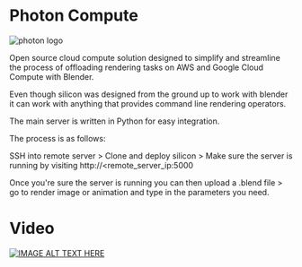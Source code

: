 # Photon Compute
![photon logo](https://i.imgur.com/PjwMg7j.png)

Open source cloud compute solution designed to simplify and streamline the process of offloading rendering tasks on AWS and Google Cloud Compute with Blender.

Even though silicon was designed from the ground up to work with blender it can work with anything that provides command line rendering operators.

The main server is written in Python for easy integration.

The process is as follows:

SSH into remote server > Clone and deploy silicon > Make sure the server is running by visiting http://<remote_server_ip:5000

Once you're sure the server is running you can then upload a .blend file > go to render image or animation and type in the parameters you need.

# Video
[![IMAGE ALT TEXT HERE](https://i.imgur.com/PjwMg7j.png)](https://www.youtube.com/watch?v=Gi41kjjyGbU)
